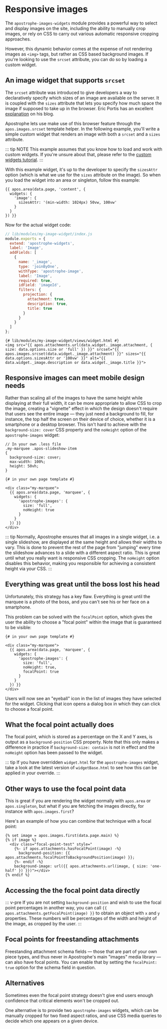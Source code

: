 # Responsive images

The `apostrophe-images-widgets` module provides a powerful way to select and display images on the site, including the ability to manually crop images, or rely on CSS to carry out various automatic responsive cropping approaches.

However, this dynamic behavior comes at the expense of not rendering images as `<img>` tags, but rather as CSS based background images. If you're looking to use the `srcset` attribute, you can do so by loading a custom widget.

## An image widget that supports `srcset`

The `srcset` attribute was introduced to give developers a way to declaratively specify which sizes of an image are available on the server. It is coupled with the `sizes` attribute that lets you specify how much space the image if supposed to take up in the browser. Eric Portis has an excellent [explanation](https://ericportis.com/posts/2014/srcset-sizes/) on his blog.

Apostrophe lets use make use of this browser feature through the `apos.images.srcset` template helper. In the following example, you'll write a simple custom widget that renders an image with both a `srcset` and a `sizes` attribute.

::: tip NOTE
This example assumes that you know how to load and work with custom widgets. If you're unsure about that, please refer to the [custom widgets tutorial](/tutorials/core-concepts/editable-content-on-pages/custom-widgets.md).
:::

With this example widget, it's up to the developer to specify the `sizesAttr` option (which is what we use for the `sizes` attribute on the image). So when you load the widget into an area or singleton, follow this example:

```django
{{ apos.area(data.page, 'content', {
  widgets: {
    'image': {
      sizesAttr: '(min-width: 1024px) 50vw, 100vw'
    }
  }
}) }}
```

Now for the actual widget code:


```javascript
// lib/modules/my-image-widget/index.js
module.exports = {
  extend: 'apostrophe-widgets',
  label: 'Image',
  addFields: [
    {
      name: '_image',
      type: 'joinByOne',
      withType: 'apostrophe-image',
      label: 'Image',
      required: true,
      idField: 'imageId',
      filters: {
        projection: {
          attachment: true,
          description: true,
          title: true
        }
      }
    }
  ]
};
```


```django
{# lib/modules/my-image-widget/views/widget.html #}
<img src="{{ apos.attachments.url(data.widget._image.attachment, { size: data.options.size or 'full' }) }}" srcset="{{ apos.images.srcset(data.widget._image.attachment) }}" sizes="{{ data.options.sizesAttr or '100vw' }}" alt="{{ data.widget._image.description or data.widget._image.title }}">
```


## Responsive images can meet mobile design needs

Rather than scaling all of the images to have the same height while displaying at their full width, it can be more appropriate to allow CSS to crop the image, creating a "vignette" effect in which the design doesn't require that users see the entire image — they just need a background to fill, for instance, the top half the screen on their device of choice, whether it is a smartphone or a desktop browser. This isn't hard to achieve with the `background-size: cover` CSS property and the `noHeight` option of the `apostrophe-images` widget:

```less
// In your own .less file
.my-marquee .apos-slideshow-item
{
  background-size: cover;
  max-width: 100%;
  height: 50vh;
}
```

```django
{# in your own page template #}

<div class="my-marquee">
  {{ apos.area(data.page, 'marquee', {
    widgets: {
      'apostrophe-images': {
        size: 'full',
        noHeight: true
      }
    }
  }) }}
</div>
```

::: tip
Normally, Apostrophe ensures that all images in a single widget, i.e. a single slideshow, are displayed at the same height and allows their widths to vary. This is done to prevent the rest of the page from "jumping" every time the slideshow advances to a slide with a different aspect ratio. This is great until what you really want is responsive CSS cropping. The `noHeight` option disables this behavior, making you responsible for achieving a consistent height via your CSS.
:::

## Everything was great until the boss lost his head

Unfortunately, this strategy has a key flaw. Everything is great until the marquee is a photo of the boss, and you can't see his or her face on a smartphone.

This problem can be solved with the `focalPoint` option, which gives the user the ability to choose a "focal point" within the image that is guaranteed to be visible:

```django
{# in your own page template #}

<div class="my-marquee">
  {{ apos.area(data.page, 'marquee', {
    widgets: {
      'apostrophe-images': {
        size: 'full',
        noHeight: true,
        focalPoint: true
      }
    }
  }) }}
</div>
```

Users will now see an "eyeball" icon in the list of images they have selected for the widget. Clicking that icon opens a dialog box in which they can click to choose a focal point.

## What the focal point actually does

The focal point, which is stored as a percentage on the X and Y axes, is output as a `background-position` CSS property. Note that this only makes a difference in practice if `background-size: contain` is not in effect and the `noHeight` option has been passed to the widget.

::: tip
If you have overridden `widget.html` for the `apostrophe-images` widget, take a look at the latest version of `widgetBase.html` to see how this can be applied in your override.
:::

## Other ways to use the focal point data

This is great if you are rendering the widget normally with `apos.area` or `apos.singleton`, but what if you are fetching the images directly, for instance with `apos.images.first`?

Here's an example of how you can combine that technique with a focal point:

```django
{% set image = apos.images.first(data.page.main) %}
{% if image %}
  <div class="focal-point-test" style="
    {%- if apos.attachments.hasFocalPoint(image) -%}
      background-position: {{ apos.attachments.focalPointToBackgroundPosition(image) }};
    {%- endif -%}
    background-image: url({{ apos.attachments.url(image, { size: 'one-half' }) }})"></div>
{% endif %}
```

## Accessing the the focal point data directly

::: v-pre
If you are not setting `background-position` and wish to use the focal point percentages in another way, you can call `{{ apos.attachments.getFocalPoint(image) }}` to obtain an object with `x` and `y` properties. These numbers will be percentages of the width and height of the image, as cropped by the user.
:::

## Focal points for freestanding attachments

Freestanding attachment schema fields — those that are part of your own piece types, and thus never in Apostrophe's main "images" media library — can also have focal points. You can enable that by setting the `focalPoint: true` option for the schema field in question.

## Alternatives

Sometimes even the focal point strategy doesn't give end users enough confidence that critical elements won't be cropped out.

One alternative is to provide two `apostrophe-images` widgets, which can be manually cropped for two fixed aspect ratios, and use CSS media queries to decide which one appears on a given device.
